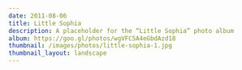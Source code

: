 ```yaml
---
date: 2011-08-06
title: Little Sophia
description: A placeholder for the “Little Sophia” photo album
album: https://goo.gl/photos/wgVFC5A4eGbdAzd18
thumbnail: /images/photos/little-sophia-1.jpg
thumbnail_layout: landscape
---
```

